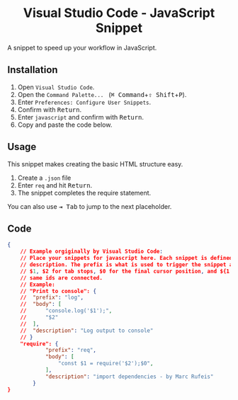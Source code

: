 <h1 align="center">Visual Studio Code - JavaScript Snippet</h1>
A snippet to speed up your workflow in JavaScript.

## Installation
1. Open `Visual Studio Code`.
2. Open the `Command Palette... ` (<kbd>⌘ Command</kbd>+<kbd>⇧ Shift</kbd>+<kbd>P</kbd>).
3. Enter `Preferences: Configure User Snippets`.
4. Confirm with <kbd>Return</kbd>.
5. Enter `javascript` and confirm with <kbd>Return</kbd>.
6. Copy and paste the code below.

## Usage
This snippet makes creating the basic HTML structure easy.
1. Create a `.json` file
2. Enter `req` and hit <kbd>Return</kbd>.
3. The snippet completes the require statement.

You can also use <kbd>⇥ Tab</kbd> to jump to the next placeholder.

## Code
```json
{
    // Example orgiginally by Visual Studio Code:
	// Place your snippets for javascript here. Each snippet is defined under a snippet name and has a prefix, body and 
	// description. The prefix is what is used to trigger the snippet and the body will be expanded and inserted. Possible variables are:
	// $1, $2 for tab stops, $0 for the final cursor position, and ${1:label}, ${2:another} for placeholders. Placeholders with the 
	// same ids are connected.
	// Example:
	// "Print to console": {
	// 	"prefix": "log",
	// 	"body": [
	// 		"console.log('$1');",
	// 		"$2"
	// 	],
	// 	"description": "Log output to console"
	// }
	"require": {
		 	"prefix": "req",
		 	"body": [
				"const $1 = require('$2');$0",
			],
			"description": "import dependencies - by Marc Rufeis"
		}
}
```
